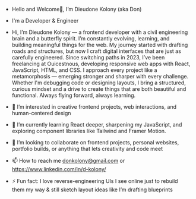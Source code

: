 - Hello and Welcome👋, I’m Dieudone Kolony (aka Don)
- I'm a Developer & Engineer

- Hi, I’m Dieudone Kolony — a frontend developer with a civil engineering brain and a butterfly spirit. I’m constantly evolving, learning, and building meaningful things for the web. My journey started with drafting roads and structures, but now I craft digital interfaces that are just as carefully engineered. Since switching paths in 2023, I’ve been freelancing at Ouicestnous, developing responsive web apps with React, JavaScript, HTML, and CSS. I approach every project like a metamorphosis — emerging stronger and sharper with every challenge. Whether I'm debugging code or designing layouts, I bring a structured, curious mindset and a drive to create things that are both beautiful and functional. Always flying forward, always learning.




- 👀 I’m interested in creative frontend projects, web interactions, and human-centered design
- 🌱 I’m currently learning React deeper, sharpening my JavaScript, and exploring component libraries like Tailwind and Framer Motion.
- 💞️ I’m looking to collaborate on frontend projects, personal websites, portfolio builds, or anything that lets creativity and code meet
- 📫 How to reach me donkolony@gmail.com or https://www.linkedin.com/in/d-kolony/
- ⚡ Fun fact: I love reverse-engineering UIs I see online just to rebuild them my way & still sketch layout ideas like I’m drafting blueprints



<!---
donkolony/donkolony is a ✨ special ✨ repository because its `README.md` (this file) appears on your GitHub profile.
You can click the Preview link to take a look at your changes.
--->
